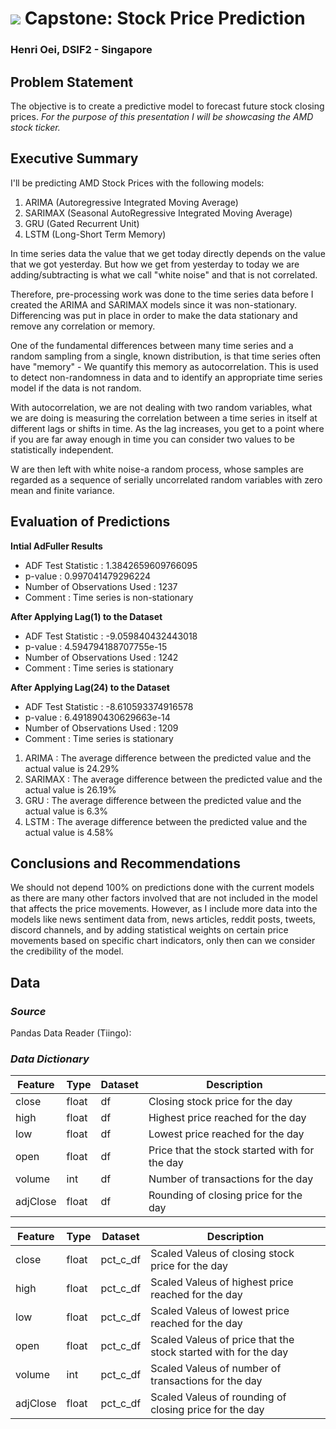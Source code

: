 # ![](https://ga-dash.s3.amazonaws.com/production/assets/logo-9f88ae6c9c3871690e33280fcf557f33.png) Capstone: Stock Price Prediction 

### Henri Oei, DSIF2 - Singapore

## Problem Statement

The objective is to create a predictive model to forecast future stock closing prices.
*For the purpose of this presentation I will be showcasing the AMD stock ticker.*

## Executive Summary

I'll be predicting AMD Stock Prices with the following models:

1. ARIMA (Autoregressive Integrated Moving Average)
2. SARIMAX (Seasonal AutoRegressive Integrated Moving Average)
3. GRU (Gated Recurrent Unit)
4. LSTM (Long-Short Term Memory)

In time series data the value that we get today directly depends on the value that we got yesterday. But how we get from yesterday to today we are adding/subtracting is what we call "white noise" and that is not correlated.

Therefore, pre-processing work was done to the time series data before I created the ARIMA and SARIMAX models since it was non-stationary. Differencing was put in place in order to make the data stationary and remove any correlation or memory.

One of the fundamental differences between many time series and a random sampling from a single, known distribution, is that time series often have "memory" - We quantify this memory as autocorrelation. This is used to detect non-randomness in data and to identify an appropriate time series model if the data is not random.

With autocorrelation, we are not dealing with two random variables, what we are doing is measuring the correlation between a time series in itself at different lags or shifts in time. As the lag increases, you get to a point where if you are far away enough in time you can consider two values to be statistically independent.

W are then left with white noise-a random process, whose samples are regarded as a sequence of serially uncorrelated random variables with zero mean and finite variance.


## Evaluation of Predictions

**Intial AdFuller Results**
- ADF Test Statistic : 1.3842659609766095
- p-value : 0.997041479296224
- Number of Observations Used : 1237
- Comment : Time series is non-stationary

**After Applying Lag(1) to the Dataset**
- ADF Test Statistic : -9.059840432443018
- p-value : 4.594794188707755e-15
- Number of Observations Used : 1242
- Comment : Time series is stationary

**After Applying Lag(24) to the Dataset**
- ADF Test Statistic : -8.610593374916578
- p-value : 6.491890430629663e-14
- Number of Observations Used : 1209
- Comment : Time series is stationary

1. ARIMA : The average difference between the predicted value and the actual value is 24.29%
2. SARIMAX : The average difference between the predicted value and the actual value is 26.19%
3. GRU : The average difference between the predicted value and the actual value is 6.3%
4. LSTM : The average difference between the predicted value and the actual value is 4.58%

## Conclusions and Recommendations

We should not depend 100% on predictions done with the current models as there are many other factors involved that are not included in the model that affects the price movements. However, as I include more data into the models like news sentiment data from, news articles, reddit posts, tweets, discord channels, and by adding statistical weights on certain price movements based on specific chart indicators, only then can we consider the credibility of the model.


## Data

### *Source*

Pandas Data Reader (Tiingo):

### *Data Dictionary*

|Feature|Type|Dataset|Description|
|---|---|---|---|
|close|float|df|Closing stock price for the day| 
|high|float|df|Highest price reached for the day|
|low|float|df|Lowest price reached for the day|
|open|float|df|Price that the stock started with for the day|
|volume|int|df|Number of transactions for the day|
|adjClose|float|df|Rounding of closing price for the day|

|Feature|Type|Dataset|Description|
|---|---|---|---|
|close|float|pct_c_df|Scaled Valeus of closing stock price for the day| 
|high|float|pct_c_df|Scaled Valeus of highest price reached for the day|
|low|float|pct_c_df|Scaled Valeus of lowest price reached for the day|
|open|float|pct_c_df|Scaled Valeus of price that the stock started with for the day|
|volume|int|pct_c_df|Scaled Valeus of number of transactions for the day|
|adjClose|float|pct_c_df|Scaled Valeus of rounding of closing price for the day|
